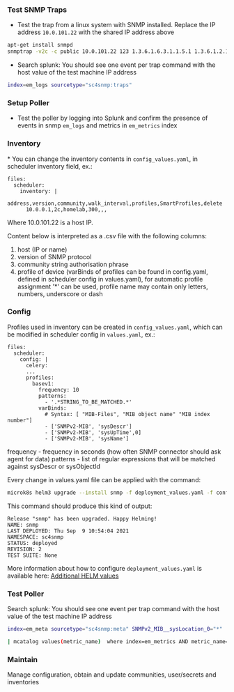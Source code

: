 ### Test SNMP Traps

-   Test the trap from a linux system with SNMP installed. Replace the IP address 
    `10.0.101.22` with the shared IP address above

``` bash
apt-get install snmpd
snmptrap -v2c -c public 10.0.101.22 123 1.3.6.1.6.3.1.1.5.1 1.3.6.1.2.1.1.5.0 s test
```

-   Search splunk: You should see one event per trap command with the host value of the
    test machine IP address

``` bash
index=em_logs sourcetype="sc4snmp:traps"
```

### Setup Poller

-   Test the poller by logging into Splunk and confirm the presence of events
    in snmp `em_logs` and metrics in `em_metrics` index

### Inventory
\* You can change the inventory contents in `config_values.yaml`, in scheduler inventory field, ex.:
```
files:
  scheduler:
    inventory: |
      address,version,community,walk_interval,profiles,SmartProfiles,delete
      10.0.0.1,2c,homelab,300,,,
```
Where 10.0.101.22 is a host IP.

Content below is interpreted as a .csv file with the following
columns:

1.  host (IP or name)
2.  version of SNMP protocol
3.  community string authorisation phrase
4.  profile of device (varBinds of profiles can be found in config.yaml, defined in scheduler config in values.yaml),
    for automatic profile assignment '*' can be used, profile name may contain only letters, numbers, underscore or dash


### Config
Profiles used in inventory can be created in `config_values.yaml`, which can be modified in scheduler config in `values.yaml`, ex.:
```
files:
  scheduler:
    config: |
      celery:
      ...
      profiles:
        basev1:
          frequency: 10
          patterns:
            - '.*STRING_TO_BE_MATCHED.*'
          varBinds:
            # Syntax: [ "MIB-Files", "MIB object name" "MIB index number"]
            - ['SNMPv2-MIB', 'sysDescr']
            - ['SNMPv2-MIB', 'sysUpTime',0]
            - ['SNMPv2-MIB', 'sysName']
```
frequency - frequency in seconds (how often SNMP connector should ask agent for data)
patterns - list of regular expressions that will be matched against sysDescr or sysObjectId

Every change in values.yaml file can be applied with the command:
``` bash
microk8s helm3 upgrade --install snmp -f deployment_values.yaml -f config_values.yaml -f static_values.yaml splunk-connect-for-snmp/splunk-connect-for-snmp --namespace=sc4snmp --create-namespace
```

This command should produce this kind of output:
```
Release "snmp" has been upgraded. Happy Helming!
NAME: snmp
LAST DEPLOYED: Thu Sep  9 10:54:04 2021
NAMESPACE: sc4snmp
STATUS: deployed
REVISION: 2
TEST SUITE: None
```

More information about how to configure `deployment_values.yaml` is available here: [Additional HELM values](additional-helm-configuration.md)
### Test Poller

Search splunk: You should see one event per trap command with the host value of the
test machine IP address

``` bash
index=em_meta sourcetype="sc4snmp:meta" SNMPv2_MIB__sysLocation_0="*" | dedup host
```

``` bash
| mcatalog values(metric_name)  where index=em_metrics AND metric_name=sc4snmp* AND host=<hostname>
```

### Maintain

Manage configuration, obtain and update communities, user/secrets and
inventories
